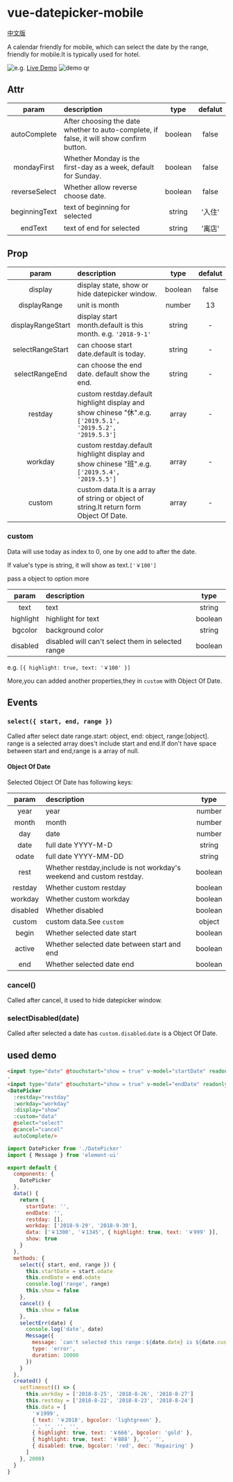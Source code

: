# vue-datepicker-mobile
[中文版](/doc/zh-hans.md)

A calendar friendly for mobile, which can select the date by the range, friendly for mobile.It is typically used for hotel. 

![e.g.](https://github.com/ikarosu/vue-datepicker-mobile/blob/master/git/eg.png?raw=true)
[Live Demo](https://ikarosu.github.io/datepicker/)
![demo qr](https://github.com/ikarosu/vue-datepicker-mobile/blob/master/git/qr.png?raw=true)

## Attr

| param | description | type | defalut |
| :-: | :- | :-: | :-: |
| autoComplete |  After choosing the date whether to auto-complete, if false, it will show confirm button. | boolean | false |
| mondayFirst | Whether Monday is the first-day as a week, default for Sunday. | boolean | false |
| reverseSelect | Whether allow reverse choose date. | boolean | false |
| beginningText | text of beginning for selected | string | '入住' |
| endText | text of end for selected | string | '离店' |

## Prop
| param | description | type | defalut |
| :-: | :- | :-: | :-: |
| display | display state, show or hide datepicker window. | boolean | false |
| displayRange | unit is month | number | 13 |
| displayRangeStart | display start month.default is this month. e.g. `'2018-9-1'` | string | - |
| selectRangeStart | can choose start date.default is today. | string | - |
| selectRangeEnd |can choose the end date. default show the end. | string | - |
| restday | custom restday.default highlight display and show chinese "休".e.g. `['2019.5.1', '2019.5.2', '2019.5.3']` | array | - |
| workday | custom restday.default highlight display and show chinese "班".e.g. `['2019.5.4', '2019.5.5']` | array | - |
| custom | custom data.It is a array of string or object of string.It return form Object Of Date. | array | - |

### custom
Data will use today as index to 0, one by one add to after the date.

If value's type is string, it will show as text.`['￥100']`

pass a object to option more

| param | description | type |
| :-: | :- | :-: |
| text | text | string |
| highlight | highlight for text | boolean |
| bgcolor | background color | string |
| disabled | disabled will can't select them in selected range | boolean |

e.g. `[{ highlight: true, text: '￥100' }]`

More,you can added another properties,they in `custom` with Object Of Date.

## Events

### `select({ start, end, range })`
Called after select date range.start: object, end: object, range:[object].
range is a selected array does't include start and end.If don't have space between start and end,range is a array of null.
#### Object Of Date
Selected Object Of Date has following keys:

| param | description | type |
| :-: | :- | :-: |
| year | year | number |
| month | month | number |
| day | date | number |
| date | full date YYYY-M-D | string |
| odate | full date YYYY-MM-DD | string |
| rest | Whether restday,include is not workday's weekend and custom restday. | boolean |
| restday | Whether custom restday | boolean |
| workday | Whether custom workday | boolean |
| disabled | Whether disabled | boolean |
| custom | custom data.See `custom` | object |
| begin | Whether selected date start | boolean |
| active | Whether selected date between start and end | boolean |
| end | Whether selected date end | boolean |
### cancel()
Called after cancel, it used to hide datepicker window.

### selectDisabled(date)
Called after selected a date has `custom.disabled`.`date` is a Object Of Date.

## used demo
```html
<input type="date" @touchstart="show = true" v-model="startDate" readonly>
-
<input type="date" @touchstart="show = true" v-model="endDate" readonly>
<DatePicker
  :restday="restday"
  :workday="workday"
  :display="show"
  :custom="data"
  @select="select"
  @cancel="cancel"
  autoComplete/>
```

```javascript
import DatePicker from './DatePicker'
import { Message } from 'element-ui'

export default {
  components: {
    DatePicker
  },
  data() {
    return {
      startDate: '',
      endDate: '',
      restday: [],
      workday: ['2018-9-29', '2018-9-30'],
      data: ['￥1300', '￥1345', { highlight: true, text: '￥999' }],
      show: true
    }
  },
  methods: {
    select({ start, end, range }) {
      this.startDate = start.odate
      this.endDate = end.odate
      console.log('range', range)
      this.show = false
    },
    cancel() {
      this.show = false
    },
    selectErr(date) {
      console.log('date', date)
      Message({
        message: `can't selected this range：${date.date} is ${date.custom.dec}`,
        type: 'error',
        duration: 10000
      })
    }
  },
  created() {
    setTimeout(() => {
      this.workday = ['2018-8-25', '2018-8-26', '2018-8-27']
      this.restday = ['2018-8-22', '2018-8-23', '2018-8-24']
      this.data = [
        '￥1999',
        { text: '￥2018', bgcolor: 'lightgreen' },
        '', '', '', '',
        { highlight: true, text: '￥666', bgcolor: 'gold' },
        { highlight: true, text: '￥888' }, '', '',
        { disabled: true, bgcolor: 'red', dec: 'Repairing' }
      ]
    }, 2000)
  }
}
```
